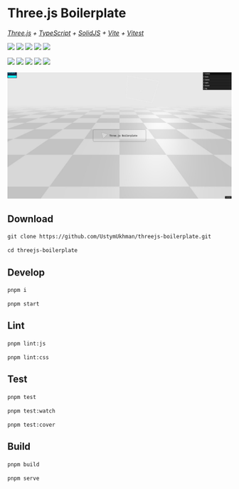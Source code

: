 # Three.js Boilerplate #

*[Three.js](https://threejs.org/) + [TypeScript](https://www.typescriptlang.org/) + [SolidJS](https://www.solidjs.com/) + [Vite](https://vitejs.dev/) + [Vitest](https://vitest.dev/)*

![](https://img.shields.io/github/package-json/dependency-version/UstymUkhman/threejs-boilerplate/three?style=flat-square)
![](https://img.shields.io/github/package-json/dependency-version/UstymUkhman/threejs-boilerplate/dev/typescript?style=flat-square)
![](https://img.shields.io/github/package-json/dependency-version/UstymUkhman/threejs-boilerplate/solid-js?style=flat-square)
![](https://img.shields.io/github/package-json/dependency-version/UstymUkhman/threejs-boilerplate/dev/vite?style=flat-square)
![](https://img.shields.io/github/package-json/dependency-version/UstymUkhman/threejs-boilerplate/dev/vitest?style=flat-square)

![](https://img.shields.io/github/deployments/UstymUkhman/threejs-boilerplate/github-pages?style=flat-square)
![](https://img.shields.io/github/repo-size/UstymUkhman/threejs-boilerplate?color=green&style=flat-square)
![](https://img.shields.io/badge/coverage-98.5%25-green?style=flat-square)
![](https://img.shields.io/github/package-json/v/UstymUkhman/threejs-boilerplate?color=brightgreen&style=flat-square)
![](https://img.shields.io/github/license/UstymUkhman/threejs-boilerplate?color=brightgreen&style=flat-square)

[![](./public/assets/images/preview.jpg)](https://ustymukhman.github.io/threejs-boilerplate/dist)

## Download ##

`git clone https://github.com/UstymUkhman/threejs-boilerplate.git`

`cd threejs-boilerplate`

## Develop ##

`pnpm i`

`pnpm start`

## Lint ##

`pnpm lint:js`

`pnpm lint:css`

## Test ##

`pnpm test`

`pnpm test:watch`

`pnpm test:cover`

## Build ##

`pnpm build`

`pnpm serve`
